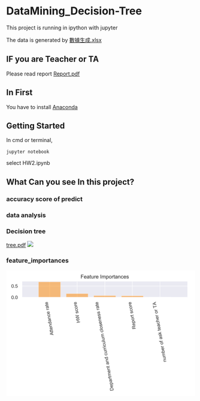 # DataMining_Decision-Tree

This project is running in ipython with jupyter

The data is generated by [數據生成.xlsx](https://github.com/ooxx5626/DataMining_Decision-Tree/blob/master/數據生成.xlsx)

## IF you are Teacher or TA
Please read report [Report.pdf](https://github.com/ooxx5626/DataMining_Decision-Tree/blob/master/Report.pdf)

## In First
You have to install [Anaconda](https://www.anaconda.com)

## Getting Started
In cmd or terminal, 
```
jupyter notebook
```

select HW2.ipynb 

## What Can you see In this project?

### accuracy score of predict 
### data analysis

### Decision tree
[tree.pdf](https://github.com/ooxx5626/DataMining_Decision-Tree/blob/master/output/tree.pdf)
![](https://i.imgur.com/6RAuMoU.jpg)

### feature_importances

![feature_importances.png](https://github.com/ooxx5626/DataMining_Decision-Tree/blob/master/output/fig-forest-feature-importances.png)
